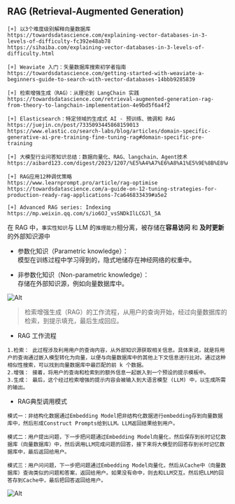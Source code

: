 ## RAG (Retrieval-Augmented Generation)

```
[+] 以3个难度级别解释向量数据库
https://towardsdatascience.com/explaining-vector-databases-in-3-levels-of-difficulty-fc392e48ab78
https://sihaiba.com/explaining-vector-databases-in-3-levels-of-difficulty.html

[+] Weaviate 入门：矢量数据库搜索初学者指南
https://towardsdatascience.com/getting-started-with-weaviate-a-beginners-guide-to-search-with-vector-databases-14bbb9285839

[+] 检索增强生成（RAG）：从理论到 LangChain 实践
https://towardsdatascience.com/retrieval-augmented-generation-rag-from-theory-to-langchain-implementation-4e9bd5f6a4f2

[+] Elasticsearch：特定领域的生成式 AI - 预训练、微调和 RAG
https://juejin.cn/post/7335093445868159013
https://www.elastic.co/search-labs/blog/articles/domain-specific-generative-ai-pre-training-fine-tuning-rag#domain-specific-pre-training

[+] 大模型行业问答知识总结：数据向量化、RAG、langchain、Agent技术
https://aibard123.com/digest/2023/1207/%E5%A4%A7%E6%A8%A1%E5%9E%8B%E8%A1%8C%E4%B8%9A%E9%97%AE%E7%AD%94%E7%9F%A5%E8%AF%86%E6%80%BB%E7%BB%93%E6%95%B0%E6%8D%AE%E5%90%91%E9%87%8F%E5%8C%96RAGlangchainAgent%E6%8A%80%E6%9C%AF/

[+] RAG应用12种调优策略
https://www.learnprompt.pro/article/rag-optimise
https://towardsdatascience.com/a-guide-on-12-tuning-strategies-for-production-ready-rag-applications-7ca646833439#a5e2

[+] Advanced RAG series: Indexing
https://mp.weixin.qq.com/s/io6OJ_vsSNDkIlLCGJl_5A
```
在 RAG 中，`事实性知识`与 LLM 的`推理能力`相分离，被存储在**容易访问** 和 **及时更新**的外部知识源中

* 参数化知识（Parametric knowledge）：  
模型在训练过程中学习得到的，隐式地储存在神经网络的权重中。

* 非参数化知识（Non-parametric knowledge）：  
存储在外部知识源，例如向量数据库中。

![Alt](https://baoyu.io/images/rag/retrieval-augmented-generation-rag-from-theory-to-langchain-implementation/1_kSkeaXRvRzbJ9SrFZaMoOg.webp)
> 检索增强生成（RAG）的工作流程，从用户的查询开始，经过向量数据库的检索，到提示填充，最后生成回应。

* RAG 工作流程
```
1.检索： 此过程涉及利用用户的查询内容，从外部知识源获取相关信息。具体来说，就是将用户的查询通过嵌入模型转化为向量，以便与向量数据库中的其他上下文信息进行比对。通过这种相似性搜索，可以找到向量数据库中最匹配的前 k 个数据。
2.增强： 接着，将用户的查询和检索到的额外信息一起嵌入到一个预设的提示模板中。
3.生成： 最后，这个经过检索增强的提示内容会被输入到大语言模型 (LLM) 中，以生成所需的输出。

```
* RAG典型调用模式
```
模式一：非结构化数据通过Embedding Model把非结构化数据进行embedding存到向量数据库中，然后形成Construct Prompts给到LLM。LLM返回结果给到用户。

模式二：用户提出问题，下一步把问题通过Embedding Model向量化，然后保存到长时记忆数据库（向量数据库）中，然后调用LLM完成问题的回答，接下来将大模型的回答存到长时记忆数据库中，最后返回给用户。

模式三：用户问问题，下一步把问题通过Embedding Model向量化，然后从Cache中（向量数据库）查询类似的问题和答案，返回给用户。如果没有命中，则去和LLM交互。然后把LLM的回答存到Cache中，最后把回答返回给用户。
```
![Alt](https://mmbiz.qpic.cn/sz_mmbiz_png/ZQRiaaQzL4WFI4GjsCK7cDars16sgEctWdoicqN90axll0FPCIFAYlibAPgLPLx4IbM8ElnTbpKBGICicUDRVw7Pdw/640?wx_fmt=png)


